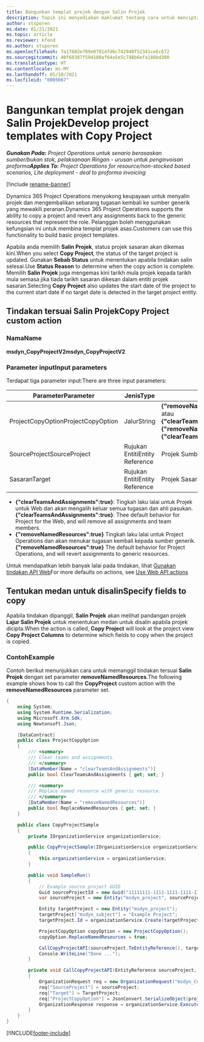 ```yaml
---
title: Bangunkan templat projek dengan Salin Projek
description: Topik ini menyediakan maklumat tentang cara untuk mencipta templat projek menggunakan tindakan tersuai Salin Projek.
author: stsporen
ms.date: 01/21/2021
ms.topic: article
ms.reviewer: kfend
ms.author: stsporen
ms.openlocfilehash: 7a1f602e789e07014fd6c742940f52341ce6c672
ms.sourcegitcommit: 40f68387f594180af64a5e5c748b6efa188bd300
ms.translationtype: HT
ms.contentlocale: ms-MY
ms.lasthandoff: 05/10/2021
ms.locfileid: "6005667"
---
```

# <a name="develop-project-templates-with-copy-project"></a><span data-ttu-id="d3dc1-103">Bangunkan templat projek dengan Salin Projek</span><span class="sxs-lookup"><span data-stu-id="d3dc1-103">Develop project templates with Copy Project</span></span>

<span data-ttu-id="d3dc1-104">_**Gunakan Pada:** Project Operations untuk senario berasaskan sumber/bukan stok, pelaksanaan Ringan - urusan untuk penginvoisan proforma_</span><span class="sxs-lookup"><span data-stu-id="d3dc1-104">_**Applies To:** Project Operations for resource/non-stocked based scenarios, Lite deployment - deal to proforma invoicing_</span></span>

[!include [rename-banner](~/includes/cc-data-platform-banner.md)]

<span data-ttu-id="d3dc1-105">Dynamics 365 Project Operations menyokong keupayaan untuk menyalin projek dan mengembalikan sebarang tugasan kembali ke sumber generik yang mewakili peranan.</span><span class="sxs-lookup"><span data-stu-id="d3dc1-105">Dynamics 365 Project Operations supports the ability to copy a project and revert any assignments back to the generic resources that represent the role.</span></span> <span data-ttu-id="d3dc1-106">Pelanggan boleh menggunakan kefungsian ini untuk membina templat projek asas.</span><span class="sxs-lookup"><span data-stu-id="d3dc1-106">Customers can use this functionality to build basic project templates.</span></span>

<span data-ttu-id="d3dc1-107">Apabila anda memilih **Salin Projek**, status projek sasaran akan dikemas kini.</span><span class="sxs-lookup"><span data-stu-id="d3dc1-107">When you select **Copy Project**, the status of the target project is updated.</span></span> <span data-ttu-id="d3dc1-108">Gunakan **Sebab Status** untuk menentukan apabila tindakan salin selesai.</span><span class="sxs-lookup"><span data-stu-id="d3dc1-108">Use **Status Reason** to determine when the copy action is complete.</span></span> <span data-ttu-id="d3dc1-109">Memilih **Salin Projek** juga mengemas kini tarikh mula projek kepada tarikh mula semasa jika tiada tarikh sasaran dikesan dalam entiti projek sasaran.</span><span class="sxs-lookup"><span data-stu-id="d3dc1-109">Selecting **Copy Project** also updates the start date of the project to the current start date if no target date is detected in the target project entity.</span></span>

## <a name="copy-project-custom-action"></a><span data-ttu-id="d3dc1-110">Tindakan tersuai Salin Projek</span><span class="sxs-lookup"><span data-stu-id="d3dc1-110">Copy Project custom action</span></span> 

### <a name="name"></a><span data-ttu-id="d3dc1-111">Nama</span><span class="sxs-lookup"><span data-stu-id="d3dc1-111">Name</span></span> 

<span data-ttu-id="d3dc1-112">**msdyn_CopyProjectV2**</span><span class="sxs-lookup"><span data-stu-id="d3dc1-112">**msdyn_CopyProjectV2**</span></span>

### <a name="input-parameters"></a><span data-ttu-id="d3dc1-113">Parameter input</span><span class="sxs-lookup"><span data-stu-id="d3dc1-113">Input parameters</span></span>
<span data-ttu-id="d3dc1-114">Terdapat tiga parameter input:</span><span class="sxs-lookup"><span data-stu-id="d3dc1-114">There are three input parameters:</span></span>

| <span data-ttu-id="d3dc1-115">Parameter</span><span class="sxs-lookup"><span data-stu-id="d3dc1-115">Parameter</span></span>          | <span data-ttu-id="d3dc1-116">Jenis</span><span class="sxs-lookup"><span data-stu-id="d3dc1-116">Type</span></span>   | <span data-ttu-id="d3dc1-117">Nilai</span><span class="sxs-lookup"><span data-stu-id="d3dc1-117">Values</span></span>                                                   | 
|--------------------|--------|----------------------------------------------------------|
| <span data-ttu-id="d3dc1-118">ProjectCopyOption</span><span class="sxs-lookup"><span data-stu-id="d3dc1-118">ProjectCopyOption</span></span>  | <span data-ttu-id="d3dc1-119">Jalur</span><span class="sxs-lookup"><span data-stu-id="d3dc1-119">String</span></span> | <span data-ttu-id="d3dc1-120">**{"removeNamedResources":true}** atau **{"clearTeamsAndAssignments":true}**</span><span class="sxs-lookup"><span data-stu-id="d3dc1-120">**{"removeNamedResources":true}** or **{"clearTeamsAndAssignments":true}**</span></span> |
| <span data-ttu-id="d3dc1-121">SourceProject</span><span class="sxs-lookup"><span data-stu-id="d3dc1-121">SourceProject</span></span>      | <span data-ttu-id="d3dc1-122">Rujukan Entiti</span><span class="sxs-lookup"><span data-stu-id="d3dc1-122">Entity Reference</span></span> | <span data-ttu-id="d3dc1-123">Projek Sumber</span><span class="sxs-lookup"><span data-stu-id="d3dc1-123">Source Project</span></span> |
| <span data-ttu-id="d3dc1-124">Sasaran</span><span class="sxs-lookup"><span data-stu-id="d3dc1-124">Target</span></span>             | <span data-ttu-id="d3dc1-125">Rujukan Entiti</span><span class="sxs-lookup"><span data-stu-id="d3dc1-125">Entity Reference</span></span> | <span data-ttu-id="d3dc1-126">Projek Sasaran</span><span class="sxs-lookup"><span data-stu-id="d3dc1-126">Target Project</span></span> |


- <span data-ttu-id="d3dc1-127">**{"clearTeamsAndAssignments":true}**: Tingkah laku lalai untuk Projek untuk Web dan akan mengalih keluar semua tugasan dan ahli pasukan.</span><span class="sxs-lookup"><span data-stu-id="d3dc1-127">**{"clearTeamsAndAssignments":true}**: Thee default behavior for Project for the Web, and will remove all assignments and team members.</span></span>
- <span data-ttu-id="d3dc1-128">**{"removeNamedResources":true}** Tingkah laku lalai untuk Project Operations dan akan menukar tugasan kembali kepada sumber generik.</span><span class="sxs-lookup"><span data-stu-id="d3dc1-128">**{"removeNamedResources":true}** The default behavior for Project Operations, and will revert assignments to generic resources.</span></span>

<span data-ttu-id="d3dc1-129">Untuk mendapatkan lebih banyak lalai pada tindakan, lihat [Gunakan tindakan API Web](/powerapps/developer/common-data-service/webapi/use-web-api-actions)</span><span class="sxs-lookup"><span data-stu-id="d3dc1-129">For more defaults on actions, see [Use Web API actions](/powerapps/developer/common-data-service/webapi/use-web-api-actions)</span></span>

## <a name="specify-fields-to-copy"></a><span data-ttu-id="d3dc1-130">Tentukan medan untuk disalin</span><span class="sxs-lookup"><span data-stu-id="d3dc1-130">Specify fields to copy</span></span> 
<span data-ttu-id="d3dc1-131">Apabila tindakan dipanggil, **Salin Projek** akan melihat pandangan projek **Lajur Salin Projek** untuk menentukan medan untuk disalin apabila projek dicipta.</span><span class="sxs-lookup"><span data-stu-id="d3dc1-131">When the action is called, **Copy Project** will look at the project view **Copy Project Columns** to determine which fields to copy when the project is copied.</span></span>


### <a name="example"></a><span data-ttu-id="d3dc1-132">Contoh</span><span class="sxs-lookup"><span data-stu-id="d3dc1-132">Example</span></span>
<span data-ttu-id="d3dc1-133">Contoh berikut menunjukkan cara untuk memanggil tindakan tersuai **Salin Projek** dengan set parameter **removeNamedResources**.</span><span class="sxs-lookup"><span data-stu-id="d3dc1-133">The following example shows how to call the **CopyProject** custom action with the **removeNamedResources** parameter set.</span></span>
```C#
{
    using System;
    using System.Runtime.Serialization;
    using Microsoft.Xrm.Sdk;
    using Newtonsoft.Json;

    [DataContract]
    public class ProjectCopyOption
    {
        /// <summary>
        /// Clear teams and assignments.
        /// </summary>
        [DataMember(Name = "clearTeamsAndAssignments")]
        public bool ClearTeamsAndAssignments { get; set; }

        /// <summary>
        /// Replace named resource with generic resource.
        /// </summary>
        [DataMember(Name = "removeNamedResources")]
        public bool ReplaceNamedResources { get; set; }
    }

    public class CopyProjectSample
    {
        private IOrganizationService organizationService;

        public CopyProjectSample(IOrganizationService organizationService)
        {
            this.organizationService = organizationService;
        }

        public void SampleRun()
        {
            // Example source project GUID
            Guid sourceProjectId = new Guid("11111111-1111-1111-1111-111111111111");
            var sourceProject = new Entity("msdyn_project", sourceProjectId);

            Entity targetProject = new Entity("msdyn_project");
            targetProject["msdyn_subject"] = "Example Project";
            targetProject.Id = organizationService.Create(targetProject);

            ProjectCopyOption copyOption = new ProjectCopyOption();
            copyOption.ReplaceNamedResources = true;

            CallCopyProjectAPI(sourceProject.ToEntityReference(), targetProject.ToEntityReference(), copyOption);
            Console.WriteLine("Done ...");
        }

        private void CallCopyProjectAPI(EntityReference sourceProject, EntityReference TargetProject, ProjectCopyOption projectCopyOption)
        {
            OrganizationRequest req = new OrganizationRequest("msdyn_CopyProjectV2");
            req["SourceProject"] = sourceProject;
            req["Target"] = TargetProject;
            req["ProjectCopyOption"] = JsonConvert.SerializeObject(projectCopyOption);
            OrganizationResponse response = organizationService.Execute(req);
        }
    }
}
```


[!INCLUDE[footer-include](../includes/footer-banner.md)]